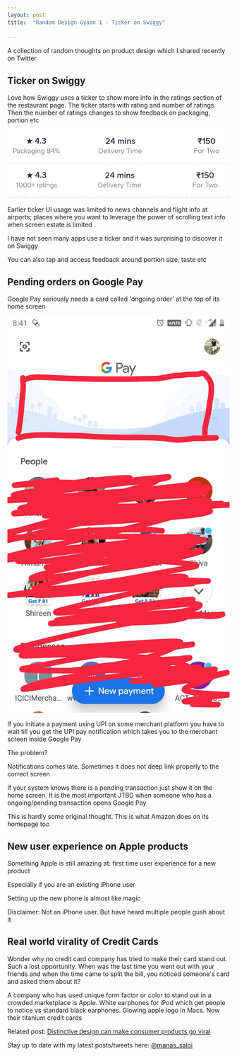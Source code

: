 ```yaml
---
layout: post
title:  "Random Design Gyaan 1 - Ticker on Swiggy"

---
```


A collection of random thoughts on product design which I shared recently on Twitter

## Ticker on Swiggy

Love how Swiggy uses a ticker to show more info in the ratings section of the restaurant page. The ticker starts with rating and number of ratings. Then the number of ratings changes to show feedback on packaging, portion etc

![Swiggy Ticker 1](/assets/img/swiggy_ticker_1.png)
![Swiggy Ticker 2](/assets/img/swiggy_ticker_2.png)

Earlier ticker UI usage was limited to news channels and flight info at airports; places where you want to leverage the power of scrolling text info when screen estate is limited

I have not seen many apps use a ticker and it was surprising to discover it on Swiggy

You can also tap and access feedback around portion size, taste etc

## Pending orders on Google Pay

Google Pay seriously needs a card called 'ongoing order' at the top of its home screen

![Ongoing order in Pay](/assets/img/google_pay__ongoing_order.png)

If you initiate a payment using UPI on some merchant platform you have to wait till you get the UPI pay notification which takes you to the merchant screen inside Google Pay

The problem?

Notifications comes late. Sometimes it does not deep link properly to the correct screen

If your system knows there is a pending transaction just show it on the home screen. It is the most important JTBD when someone who has a ongoing/pending transaction opens Google Pay

This is hardly some original thought. This is what Amazon does on its homepage too

## New user experience on Apple products

Something Apple is still amazing at: first time user experience for a new product

Especially if you are an existing iPhone user

Setting up the new phone is almost like magic

Disclaimer: Not an iPhone user. But have heard multiple people gush about it

## Real world virality of Credit Cards

Wonder why no credit card company has tried to make their card stand out. Such a lost opportunity. When was the last time you went out with your friends and when the time came to split the bill, you noticed someone's card and asked them about it?

A company who has used unique form factor or color to stand out in a crowded marketplace is Apple. White earphones for iPod which get people to notice vs standard black earphones. Glowing apple logo in Macs. Now their titanium credit cards

Related post: [Distinctive design can make consumer products go viral](https://medium.com/craft-ventures/real-world-virality-257941db9507)

Stay up to date with my latest posts/tweets here: [@manas_saloi](http://twitter.com/manas_saloi)
